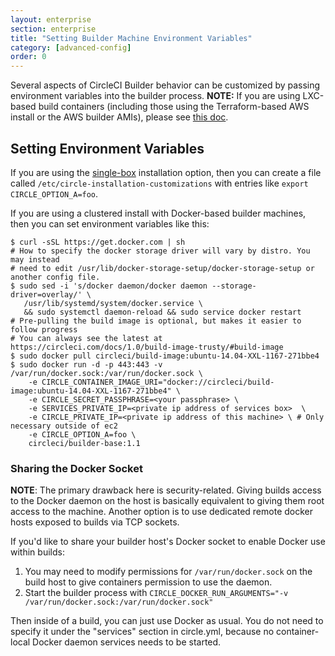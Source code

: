 ```yaml
---
layout: enterprise
section: enterprise
title: "Setting Builder Machine Environment Variables"
category: [advanced-config]
order: 0
---
```


Several aspects of CircleCI Builder behavior can be customized by passing
environment variables into the builder process. **NOTE:** If you are using
LXC-based build containers (including those using the Terraform-based AWS
install or the AWS builder AMIs), please see [this doc]({{site.baseurl}}/enterprise/config/).

## Setting Environment Variables

If you are using the [single-box]({{site.baseurl}}/enterprise/single-box/) installation
option, then you can create a file called `/etc/circle-installation-customizations`
with entries like `export CIRCLE_OPTION_A=foo`.

If you are using a clustered install with Docker-based builder machines, then you can set environment
variables like this:

```
$ curl -sSL https://get.docker.com | sh
# How to specify the docker storage driver will vary by distro. You may instead
# need to edit /usr/lib/docker-storage-setup/docker-storage-setup or another config file.
$ sudo sed -i 's/docker daemon/docker daemon --storage-driver=overlay/' \
   /usr/lib/systemd/system/docker.service \
   && sudo systemctl daemon-reload && sudo service docker restart
# Pre-pulling the build image is optional, but makes it easier to follow progress
# You can always see the latest at https://circleci.com/docs/1.0/build-image-trusty/#build-image
$ sudo docker pull circleci/build-image:ubuntu-14.04-XXL-1167-271bbe4
$ sudo docker run -d -p 443:443 -v /var/run/docker.sock:/var/run/docker.sock \
    -e CIRCLE_CONTAINER_IMAGE_URI="docker://circleci/build-image:ubuntu-14.04-XXL-1167-271bbe4" \
    -e CIRCLE_SECRET_PASSPHRASE=<your passphrase> \
    -e SERVICES_PRIVATE_IP=<private ip address of services box>  \
    -e CIRCLE_PRIVATE_IP=<private ip address of this machine> \ # Only necessary outside of ec2
    -e CIRCLE_OPTION_A=foo \
    circleci/builder-base:1.1
```

### Sharing the Docker Socket

**NOTE**: The primary drawback here is security-related. Giving builds access to the Docker daemon on the host is basically equivalent to giving them root access to the machine. Another option is to use dedicated remote docker hosts exposed to builds via TCP sockets.

If you'd like to share your builder host's Docker socket to enable Docker use within builds:

1. You may need to modify permissions for `/var/run/docker.sock` on the build host to give containers permission to use the daemon.
2. Start the builder process with `CIRCLE_DOCKER_RUN_ARGUMENTS="-v /var/run/docker.sock:/var/run/docker.sock"`

Then inside of a build, you can just use Docker as usual. You do not need to specify it under the "services" section in circle.yml,
because no container-local Docker daemon services needs to be started.
